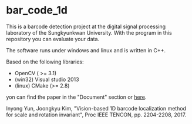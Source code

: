 # bar_code_1d

This is a barcode detection project at the digital signal processing laboratory of the Sungkyunkwan University. With the program in this repository you can evaluate your data. 

The software runs under windows and linux and is written in C++.

Based on the following libraries:
* OpenCV ( >= 3.1)
* (win32) Visual studio 2013
* (linux) CMake (>= 2.8)

yon can find the paper in the "Document" section or [here](https://www.researchgate.net/publication/321349040_VIsion-based_1D_Barcode_Localization_Method_for_Scale_and_Rotation_Invariant).

Inyong Yun, Joongkyu Kim, "Vision-based 1D barcode localization method for scale and rotation invariant", Proc IEEE TENCON, pp. 2204-2208, 2017.
